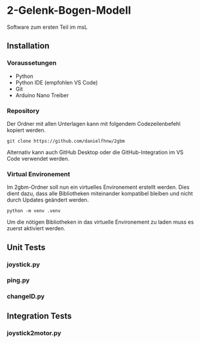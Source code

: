 # 2-Gelenk-Bogen-Modell
Software zum ersten Teil im msL

## Installation 

### Voraussetungen
- Python
- Python IDE (empfohlen VS Code)
- Git
- Arduino Nano Treiber

### Repository
Der Ordner mit allen Unterlagen kann mit folgendem Codezeilenbefehl kopiert werden.
```
git clone https://github.com/danielfhnw/2gbm
```
Alternativ kann auch GitHub Desktop oder die GitHub-Integration im VS Code verwendet werden.

### Virtual Environement
Im 2gbm-Ordner soll nun ein virtuelles Environement erstellt werden. Dies dient dazu, dass alle Bibliotheken miteinander kompatibel bleiben und nicht durch Updates geändert werden.
```
python -m venv .venv
```
Um die nötigen Bibliotheken in das virtuelle Environement zu laden muss es zuerst aktiviert werden.



## Unit Tests

### joystick.py

### ping.py

### changeID.py

## Integration Tests

### joystick2motor.py
